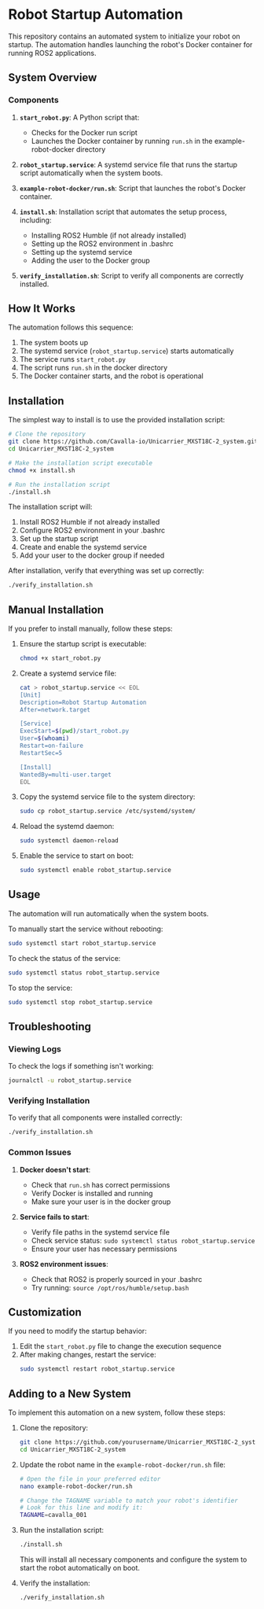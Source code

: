 # Robot Startup Automation

This repository contains an automated system to initialize your robot on startup. The automation handles launching the robot's Docker container for running ROS2 applications.

## System Overview

### Components

1. **`start_robot.py`**: A Python script that:
   - Checks for the Docker run script
   - Launches the Docker container by running `run.sh` in the example-robot-docker directory

2. **`robot_startup.service`**: A systemd service file that runs the startup script automatically when the system boots.

3. **`example-robot-docker/run.sh`**: Script that launches the robot's Docker container.

4. **`install.sh`**: Installation script that automates the setup process, including:
   - Installing ROS2 Humble (if not already installed)
   - Setting up the ROS2 environment in .bashrc
   - Setting up the systemd service
   - Adding the user to the Docker group

5. **`verify_installation.sh`**: Script to verify all components are correctly installed.

## How It Works

The automation follows this sequence:
1. The system boots up
2. The systemd service (`robot_startup.service`) starts automatically
3. The service runs `start_robot.py`
4. The script runs `run.sh` in the docker directory
5. The Docker container starts, and the robot is operational

## Installation

The simplest way to install is to use the provided installation script:

```bash
# Clone the repository
git clone https://github.com/Cavalla-io/Unicarrier_MXST18C-2_system.git
cd Unicarrier_MXST18C-2_system

# Make the installation script executable
chmod +x install.sh

# Run the installation script
./install.sh
```

The installation script will:
1. Install ROS2 Humble if not already installed
2. Configure ROS2 environment in your .bashrc
3. Set up the startup script
4. Create and enable the systemd service
5. Add your user to the docker group if needed

After installation, verify that everything was set up correctly:

```bash
./verify_installation.sh
```

## Manual Installation

If you prefer to install manually, follow these steps:

1. Ensure the startup script is executable:
   ```bash
   chmod +x start_robot.py
   ```

2. Create a systemd service file:
   ```bash
   cat > robot_startup.service << EOL
   [Unit]
   Description=Robot Startup Automation
   After=network.target

   [Service]
   ExecStart=$(pwd)/start_robot.py
   User=$(whoami)
   Restart=on-failure
   RestartSec=5

   [Install]
   WantedBy=multi-user.target
   EOL
   ```

3. Copy the systemd service file to the system directory:
   ```bash
   sudo cp robot_startup.service /etc/systemd/system/
   ```

4. Reload the systemd daemon:
   ```bash
   sudo systemctl daemon-reload
   ```

5. Enable the service to start on boot:
   ```bash
   sudo systemctl enable robot_startup.service
   ```

## Usage

The automation will run automatically when the system boots. 

To manually start the service without rebooting:
```bash
sudo systemctl start robot_startup.service
```

To check the status of the service:
```bash
sudo systemctl status robot_startup.service
```

To stop the service:
```bash
sudo systemctl stop robot_startup.service
```

## Troubleshooting

### Viewing Logs
To check the logs if something isn't working:
```bash
journalctl -u robot_startup.service
```

### Verifying Installation
To verify that all components were installed correctly:
```bash
./verify_installation.sh
```

### Common Issues

1. **Docker doesn't start**:
   - Check that `run.sh` has correct permissions
   - Verify Docker is installed and running
   - Make sure your user is in the docker group

2. **Service fails to start**:
   - Verify file paths in the systemd service file
   - Check service status: `sudo systemctl status robot_startup.service`
   - Ensure your user has necessary permissions

3. **ROS2 environment issues**:
   - Check that ROS2 is properly sourced in your .bashrc
   - Try running: `source /opt/ros/humble/setup.bash`

## Customization

If you need to modify the startup behavior:

1. Edit the `start_robot.py` file to change the execution sequence
2. After making changes, restart the service:
   ```bash
   sudo systemctl restart robot_startup.service
   ```

## Adding to a New System

To implement this automation on a new system, follow these steps:

1. Clone the repository:
   ```bash
   git clone https://github.com/yourusername/Unicarrier_MXST18C-2_system.git
   cd Unicarrier_MXST18C-2_system
   ```

2. Update the robot name in the `example-robot-docker/run.sh` file:
   ```bash
   # Open the file in your preferred editor
   nano example-robot-docker/run.sh
   
   # Change the TAGNAME variable to match your robot's identifier
   # Look for this line and modify it:
   TAGNAME=cavalla_001
   ```

3. Run the installation script:
   ```bash
   ./install.sh
   ```
   
   This will install all necessary components and configure the system to start the robot automatically on boot.

4. Verify the installation:
   ```bash
   ./verify_installation.sh
   ``` 